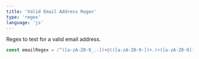 ```yaml
---
title: 'Valid Email Address Regex'
type: 'regex'
language: 'js'
---
```


Regex to test for a valid email address.

<!--more-->

```js
const emailRegex = /^([a-zA-Z0-9_.-])+@(([a-zA-Z0-9-])+.)+([a-zA-Z0-9]{2,4})+$/
```

